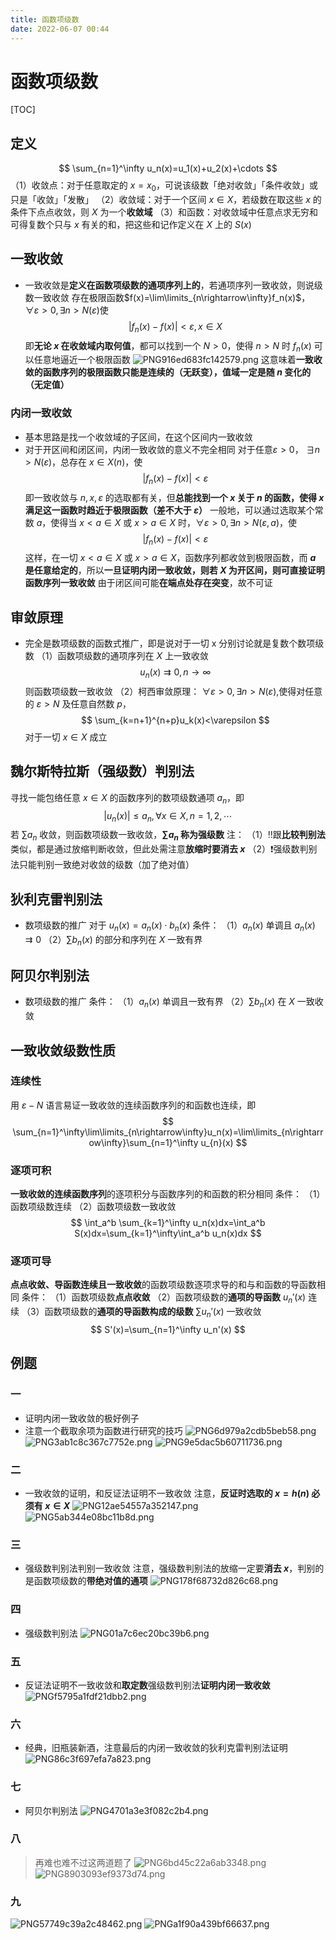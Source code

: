 ```yaml
---
title: 函数项级数
date: 2022-06-07 00:44
---
```

# 函数项级数
[TOC]
## 定义
$$
\sum_{n=1}^\infty u_n(x)=u_1(x)+u_2(x)+\cdots
$$
（1）收敛点：对于任意取定的 $x=x_0$，可说该级数「绝对收敛」「条件收敛」或只是「收敛」「发散」
（2）收敛域：对于一个区间 $x\in X$，若级数在取这些 $x$ 的条件下点点收敛，则 $X$ 为一个**收敛域**
（3）和函数：对收敛域中任意点求无穷和可得复数个只与 $x$ 有关的和，把这些和记作定义在 $X$ 上的 $S(x)$
## 一致收敛
* 一致收敛是**定义在函数项级数的通项序列上的**，若通项序列一致收敛，则说级数一致收敛
存在极限函数$f(x)=\lim\limits_{n\rightarrow\infty}f_n(x)$，$\forall\varepsilon>0,\exists n>N(\varepsilon)$使
$$
|f_n(x)-f(x)|<\varepsilon,x\in X
$$
即**无论 $x$ 在收敛域内取何值**，都可以找到一个 $N>0$，使得 $n>N$ 时 $f_n(x)$ 可以任意地逼近一个极限函数
![PNG916ed683fc142579.png](http://image.tjzfile.xyz/images/2022/06/07/PNG916ed683fc142579.png)
这意味着**一致收敛的函数序列的极限函数只能是连续的（无跃变），值域一定是随 $n$ 变化的（无定值）**
### 内闭一致收敛
* 基本思路是找一个收敛域的子区间，在这个区间内一致收敛
* 对于开区间和闭区间，内闭一致收敛的意义不完全相同
对于任意$\varepsilon>0$， $\exists n>N(\varepsilon)$，总存在 $x\in X(n)$，使
$$
|f_n(x)-f(x)|<\varepsilon
$$
即一致收敛与 $n,x,\varepsilon$ 的选取都有关，但**总能找到一个 $x$ 关于 $n$ 的函数，使得 $x$ 满足这一函数时趋近于极限函数（差不大于 $\varepsilon$）**
一般地，可以通过选取某个常数 $a$，使得当 $x< a\in X$ 或 $x>a \in X$ 时，$\forall \varepsilon >0,\exists n>N(\varepsilon,a)$，使
$$
|f_n(x)-f(x)|<\varepsilon
$$
这样，在一切 $x < a\in X$ 或 $x > a\in X$，函数序列都收敛到极限函数，而 **$a$ 是任意给定的**，所以**一旦证明内闭一致收敛，则若 $X$ 为开区间，则可直接证明函数序列一致收敛**
由于闭区间可能**在端点处存在突变**，故不可证
## 审敛原理
* 完全是数项级数的函数式推广，即是说对于一切 x 分别讨论就是复数个数项级数
（1）函数项级数的通项序列在 $X$ 上一致收敛
$$
u_n(x)\rightrightarrows 0,n\rightarrow \infty
$$
则函数项级数一致收敛
（2）柯西审敛原理：
$\forall \varepsilon>0,\exists n>N(\varepsilon)$,使得对任意的 $\varepsilon >N$ 及任意自然数 $p$，
$$
\sum_{k=n+1}^{n+p}u_k(x)<\varepsilon
$$
对于一切 $x\in X$ 成立
## 魏尔斯特拉斯（强级数）判别法
寻找一能包络任意 $x\in X$ 的函数序列的数项级数通项 $a_n$，即
$$
|u_n(x)|\le a_n,\forall x\in X,n=1,2,\cdots
$$
若 $\sum a_n$ 收敛，则函数项级数一致收敛，**$\sum a_n$ 称为强级数** 
注：
（1）‼️跟**比较判别法**类似，都是通过放缩判断收敛，但此处需注意**放缩时要消去 $x$**
（2）❗️强级数判别法只能判别一致绝对收敛的级数（加了绝对值）
## 狄利克雷判别法
* 数项级数的推广
对于 $u_n(x)=a_n(x)\cdot b_n(x)$
条件：
（1）$a_n(x)$ 单调且 $a_n(x)\rightrightarrows 0$
（2）$\sum b_n(x)$ 的部分和序列在 $X$ 一致有界
## 阿贝尔判别法
* 数项级数的推广
条件：
（1）$a_n(x)$ 单调且一致有界
（2）$\sum b_n(x)$ 在 $X$ 一致收敛
## 一致收敛级数性质
### 连续性
用 $\varepsilon-N$ 语言易证一致收敛的连续函数序列的和函数也连续，即
$$
\sum_{n=1}^\infty\lim\limits_{n\rightarrow\infty}u_n(x)=\lim\limits_{n\rightarrow\infty}\sum_{n=1}^\infty u_{n}(x)
$$
### 逐项可积
**一致收敛的连续函数序列**的逐项积分与函数序列的和函数的积分相同
条件：
（1）函数项级数连续
（2）函数项级数一致收敛
$$
\int_a^b \sum_{k=1}^\infty u_n(x)dx=\int_a^b S(x)dx=\sum_{k=1}^\infty\int_a^b u_n(x)dx
$$
### 逐项可导
**点点收敛、导函数连续且一致收敛**的函数项级数逐项求导的和与和函数的导函数相同
条件：
（1）函数项级数**点点收敛**
（2）函数项级数的**通项的导函数** $u_n'(x)$ 连续
（3）函数项级数的**通项的导函数构成的级数** $\sum u_n'(x)$ 一致收敛
$$
S'(x)=\sum_{n=1}^\infty u_n'(x)
$$
## 例题
### 一
* 证明内闭一致收敛的极好例子
* 注意一个截取余项为函数进行研究的技巧
![PNG6d979a2cdb5beb58.png](http://image.tjzfile.xyz/images/2022/06/07/PNG6d979a2cdb5beb58.png)
![PNG3ab1c8c367c7752e.png](http://image.tjzfile.xyz/images/2022/06/07/PNG3ab1c8c367c7752e.png)
![PNG9e5dac5b60711736.png](http://image.tjzfile.xyz/images/2022/06/07/PNG9e5dac5b60711736.png)
### 二
* 一致收敛的证明，和反证法证明不一致收敛
注意，**反证时选取的 $x=h(n)$ 必须有 $x\in X$**
![PNG12ae54557a352147.png](http://image.tjzfile.xyz/images/2022/06/07/PNG12ae54557a352147.png)
![PNG5ab344e08bc11b8d.png](http://image.tjzfile.xyz/images/2022/06/07/PNG5ab344e08bc11b8d.png)
### 三
* 强级数判别法判别一致收敛
注意，强级数判别法的放缩一定要**消去 $x$**，判别的是函数项级数的**带绝对值的通项**
![PNG178f68732d826c68.png](http://image.tjzfile.xyz/images/2022/06/07/PNG178f68732d826c68.png)
### 四
* 强级数判别法
![PNG01a7c6ec20bc39b6.png](http://image.tjzfile.xyz/images/2022/06/07/PNG01a7c6ec20bc39b6.png)
### 五
* 反证法证明不一致收敛和**取定数**强级数判别法**证明内闭一致收敛**
![PNGf5795a1fdf21dbb2.png](http://image.tjzfile.xyz/images/2022/06/07/PNGf5795a1fdf21dbb2.png)
### 六
* 经典，旧瓶装新酒，注意最后的内闭一致收敛的狄利克雷判别法证明
![PNG86c3f697efa7a823.png](http://image.tjzfile.xyz/images/2022/06/07/PNG86c3f697efa7a823.png)
### 七
* 阿贝尔判别法
![PNG4701a3e3f082c2b4.png](http://image.tjzfile.xyz/images/2022/06/07/PNG4701a3e3f082c2b4.png)
### 八
> 再难也难不过这两道题了
![PNG6bd45c22a6ab3348.png](http://image.tjzfile.xyz/images/2022/06/07/PNG6bd45c22a6ab3348.png)
![PNG8903093ef9373d74.png](http://image.tjzfile.xyz/images/2022/06/07/PNG8903093ef9373d74.png)
### 九
![PNG57749c39a2c48462.png](http://image.tjzfile.xyz/images/2022/06/07/PNG57749c39a2c48462.png)
![PNGa1f90a439bf66637.png](http://image.tjzfile.xyz/images/2022/06/07/PNGa1f90a439bf66637.png)